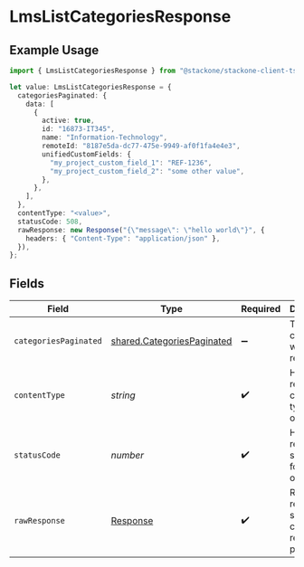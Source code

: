 # LmsListCategoriesResponse

## Example Usage

```typescript
import { LmsListCategoriesResponse } from "@stackone/stackone-client-ts/sdk/models/operations";

let value: LmsListCategoriesResponse = {
  categoriesPaginated: {
    data: [
      {
        active: true,
        id: "16873-IT345",
        name: "Information-Technology",
        remoteId: "8187e5da-dc77-475e-9949-af0f1fa4e4e3",
        unifiedCustomFields: {
          "my_project_custom_field_1": "REF-1236",
          "my_project_custom_field_2": "some other value",
        },
      },
    ],
  },
  contentType: "<value>",
  statusCode: 508,
  rawResponse: new Response("{\"message\": \"hello world\"}", {
    headers: { "Content-Type": "application/json" },
  }),
};
```

## Fields

| Field                                                                           | Type                                                                            | Required                                                                        | Description                                                                     |
| ------------------------------------------------------------------------------- | ------------------------------------------------------------------------------- | ------------------------------------------------------------------------------- | ------------------------------------------------------------------------------- |
| `categoriesPaginated`                                                           | [shared.CategoriesPaginated](../../../sdk/models/shared/categoriespaginated.md) | :heavy_minus_sign:                                                              | The list of categories was retrieved.                                           |
| `contentType`                                                                   | *string*                                                                        | :heavy_check_mark:                                                              | HTTP response content type for this operation                                   |
| `statusCode`                                                                    | *number*                                                                        | :heavy_check_mark:                                                              | HTTP response status code for this operation                                    |
| `rawResponse`                                                                   | [Response](https://developer.mozilla.org/en-US/docs/Web/API/Response)           | :heavy_check_mark:                                                              | Raw HTTP response; suitable for custom response parsing                         |